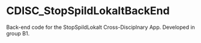 # CDISC_StopSpildLokaltBackEnd

Back-end code for the StopSpildLokalt Cross-Disciplnary App.
Developed in group B1.
